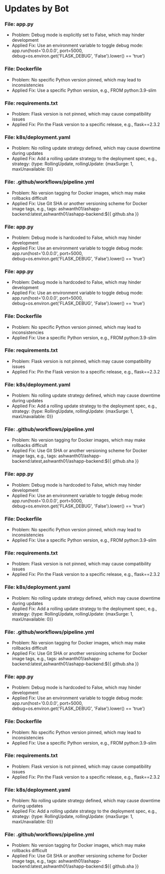 # Updates by Bot

### File: app.py
- Problem: Debug mode is explicitly set to False, which may hinder development
- Applied Fix: Use an environment variable to toggle debug mode: app.run(host='0.0.0.0', port=5000, debug=os.environ.get('FLASK_DEBUG', 'False').lower() == 'true')

### File: Dockerfile
- Problem: No specific Python version pinned, which may lead to inconsistencies
- Applied Fix: Use a specific Python version, e.g., FROM python:3.9-slim

### File: requirements.txt
- Problem: Flask version is not pinned, which may cause compatibility issues
- Applied Fix: Pin the Flask version to a specific release, e.g., flask==2.3.2

### File: k8s/deployment.yaml
- Problem: No rolling update strategy defined, which may cause downtime during updates
- Applied Fix: Add a rolling update strategy to the deployment spec, e.g., strategy: {type: RollingUpdate, rollingUpdate: {maxSurge: 1, maxUnavailable: 0}}

### File: .github/workflows/pipeline.yml
- Problem: No version tagging for Docker images, which may make rollbacks difficult
- Applied Fix: Use Git SHA or another versioning scheme for Docker image tags, e.g., tags: ashwanth01/ashapp-backend:latest,ashwanth01/ashapp-backend:${{ github.sha }}

### File: app.py
- Problem: Debug mode is hardcoded to False, which may hinder development
- Applied Fix: Use an environment variable to toggle debug mode: app.run(host='0.0.0.0', port=5000, debug=os.environ.get('FLASK_DEBUG', 'False').lower() == 'true')

### File: app.py
- Problem: Debug mode is hardcoded to False, which may hinder development
- Applied Fix: Use an environment variable to toggle debug mode: app.run(host='0.0.0.0', port=5000, debug=os.environ.get('FLASK_DEBUG', 'False').lower() == 'true')

### File: Dockerfile
- Problem: No specific Python version pinned, which may lead to inconsistencies
- Applied Fix: Use a specific Python version, e.g., FROM python:3.9-slim

### File: requirements.txt
- Problem: Flask version is not pinned, which may cause compatibility issues
- Applied Fix: Pin the Flask version to a specific release, e.g., flask==2.3.2

### File: k8s/deployment.yaml
- Problem: No rolling update strategy defined, which may cause downtime during updates
- Applied Fix: Add a rolling update strategy to the deployment spec, e.g., strategy: {type: RollingUpdate, rollingUpdate: {maxSurge: 1, maxUnavailable: 0}}

### File: .github/workflows/pipeline.yml
- Problem: No version tagging for Docker images, which may make rollbacks difficult
- Applied Fix: Use Git SHA or another versioning scheme for Docker image tags, e.g., tags: ashwanth01/ashapp-backend:latest,ashwanth01/ashapp-backend:${{ github.sha }}

### File: app.py
- Problem: Debug mode is hardcoded to False, which may hinder development
- Applied Fix: Use an environment variable to toggle debug mode: app.run(host='0.0.0.0', port=5000, debug=os.environ.get('FLASK_DEBUG', 'False').lower() == 'true')

### File: Dockerfile
- Problem: No specific Python version pinned, which may lead to inconsistencies
- Applied Fix: Use a specific Python version, e.g., FROM python:3.9-slim

### File: requirements.txt
- Problem: Flask version is not pinned, which may cause compatibility issues
- Applied Fix: Pin the Flask version to a specific release, e.g., flask==2.3.2

### File: k8s/deployment.yaml
- Problem: No rolling update strategy defined, which may cause downtime during updates
- Applied Fix: Add a rolling update strategy to the deployment spec, e.g., strategy: {type: RollingUpdate, rollingUpdate: {maxSurge: 1, maxUnavailable: 0}}

### File: .github/workflows/pipeline.yml
- Problem: No version tagging for Docker images, which may make rollbacks difficult
- Applied Fix: Use Git SHA or another versioning scheme for Docker image tags, e.g., tags: ashwanth01/ashapp-backend:latest,ashwanth01/ashapp-backend:${{ github.sha }}

### File: app.py
- Problem: Debug mode is hardcoded to False, which may hinder development
- Applied Fix: Use an environment variable to toggle debug mode: app.run(host='0.0.0.0', port=5000, debug=os.environ.get('FLASK_DEBUG', 'False').lower() == 'true')

### File: Dockerfile
- Problem: No specific Python version pinned, which may lead to inconsistencies
- Applied Fix: Use a specific Python version, e.g., FROM python:3.9-slim

### File: requirements.txt
- Problem: Flask version is not pinned, which may cause compatibility issues
- Applied Fix: Pin the Flask version to a specific release, e.g., flask==2.3.2

### File: k8s/deployment.yaml
- Problem: No rolling update strategy defined, which may cause downtime during updates
- Applied Fix: Add a rolling update strategy to the deployment spec, e.g., strategy: {type: RollingUpdate, rollingUpdate: {maxSurge: 1, maxUnavailable: 0}}

### File: .github/workflows/pipeline.yml
- Problem: No version tagging for Docker images, which may make rollbacks difficult
- Applied Fix: Use Git SHA or another versioning scheme for Docker image tags, e.g., tags: ashwanth01/ashapp-backend:latest,ashwanth01/ashapp-backend:${{ github.sha }}

